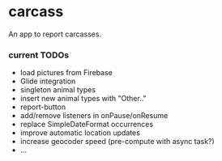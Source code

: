# carcass
An app to report carcasses.
### current TODOs
 - load pictures from Firebase
 - Glide integration
 - singleton animal types
 - insert new animal types with "Other.."
 - report-button
 - add/remove listeners in onPause/onResume
 - replace SimpleDateFormat occurrences
 - improve automatic location updates
 - increase geocoder speed (pre-compute with async task?)
 - ...